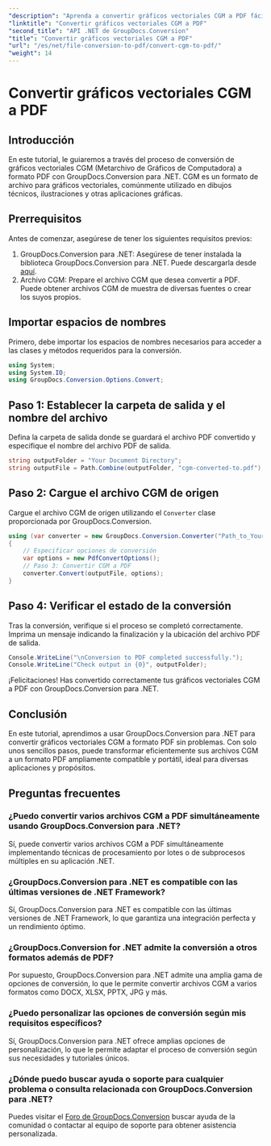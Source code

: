 ```yaml
---
"description": "Aprenda a convertir gráficos vectoriales CGM a PDF fácilmente con GroupDocs.Conversion para .NET. Siga nuestro tutorial paso a paso."
"linktitle": "Convertir gráficos vectoriales CGM a PDF"
"second_title": "API .NET de GroupDocs.Conversion"
"title": "Convertir gráficos vectoriales CGM a PDF"
"url": "/es/net/file-conversion-to-pdf/convert-cgm-to-pdf/"
"weight": 14
---
```


# Convertir gráficos vectoriales CGM a PDF

## Introducción
En este tutorial, le guiaremos a través del proceso de conversión de gráficos vectoriales CGM (Metarchivo de Gráficos de Computadora) a formato PDF con GroupDocs.Conversion para .NET. CGM es un formato de archivo para gráficos vectoriales, comúnmente utilizado en dibujos técnicos, ilustraciones y otras aplicaciones gráficas.
## Prerrequisitos
Antes de comenzar, asegúrese de tener los siguientes requisitos previos:
1. GroupDocs.Conversion para .NET: Asegúrese de tener instalada la biblioteca GroupDocs.Conversion para .NET. Puede descargarla desde [aquí](https://releases.groupdocs.com/conversion/net/).
2. Archivo CGM: Prepare el archivo CGM que desea convertir a PDF. Puede obtener archivos CGM de muestra de diversas fuentes o crear los suyos propios.

## Importar espacios de nombres
Primero, debe importar los espacios de nombres necesarios para acceder a las clases y métodos requeridos para la conversión.
```csharp
using System;
using System.IO;
using GroupDocs.Conversion.Options.Convert;
```
## Paso 1: Establecer la carpeta de salida y el nombre del archivo
Defina la carpeta de salida donde se guardará el archivo PDF convertido y especifique el nombre del archivo PDF de salida.
```csharp
string outputFolder = "Your Document Directory";
string outputFile = Path.Combine(outputFolder, "cgm-converted-to.pdf");
```
## Paso 2: Cargue el archivo CGM de origen
Cargue el archivo CGM de origen utilizando el `Converter` clase proporcionada por GroupDocs.Conversion.
```csharp
using (var converter = new GroupDocs.Conversion.Converter("Path_to_Your_CGM_File"))
{
    // Especificar opciones de conversión
    var options = new PdfConvertOptions();
    // Paso 3: Convertir CGM a PDF
    converter.Convert(outputFile, options);
}
```
## Paso 4: Verificar el estado de la conversión
Tras la conversión, verifique si el proceso se completó correctamente. Imprima un mensaje indicando la finalización y la ubicación del archivo PDF de salida.
```csharp
Console.WriteLine("\nConversion to PDF completed successfully.");
Console.WriteLine("Check output in {0}", outputFolder);
```
¡Felicitaciones! Has convertido correctamente tus gráficos vectoriales CGM a PDF con GroupDocs.Conversion para .NET.

## Conclusión
En este tutorial, aprendimos a usar GroupDocs.Conversion para .NET para convertir gráficos vectoriales CGM a formato PDF sin problemas. Con solo unos sencillos pasos, puede transformar eficientemente sus archivos CGM a un formato PDF ampliamente compatible y portátil, ideal para diversas aplicaciones y propósitos.
## Preguntas frecuentes
### ¿Puedo convertir varios archivos CGM a PDF simultáneamente usando GroupDocs.Conversion para .NET?
Sí, puede convertir varios archivos CGM a PDF simultáneamente implementando técnicas de procesamiento por lotes o de subprocesos múltiples en su aplicación .NET.
### ¿GroupDocs.Conversion para .NET es compatible con las últimas versiones de .NET Framework?
Sí, GroupDocs.Conversion para .NET es compatible con las últimas versiones de .NET Framework, lo que garantiza una integración perfecta y un rendimiento óptimo.
### ¿GroupDocs.Conversion for .NET admite la conversión a otros formatos además de PDF?
Por supuesto, GroupDocs.Conversion para .NET admite una amplia gama de opciones de conversión, lo que le permite convertir archivos CGM a varios formatos como DOCX, XLSX, PPTX, JPG y más.
### ¿Puedo personalizar las opciones de conversión según mis requisitos específicos?
Sí, GroupDocs.Conversion para .NET ofrece amplias opciones de personalización, lo que le permite adaptar el proceso de conversión según sus necesidades y tutoriales únicos.
### ¿Dónde puedo buscar ayuda o soporte para cualquier problema o consulta relacionada con GroupDocs.Conversion para .NET?
Puedes visitar el [Foro de GroupDocs.Conversion](https://forum.groupdocs.com/c/conversion/11) buscar ayuda de la comunidad o contactar al equipo de soporte para obtener asistencia personalizada.